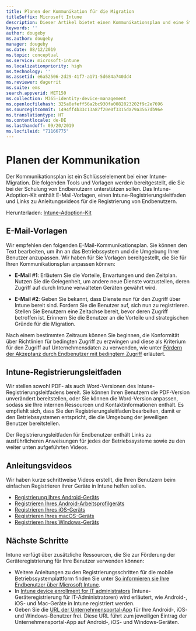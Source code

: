 ```yaml
---
title: Planen der Kommunikation für die Migration
titleSuffix: Microsoft Intune
description: Dieser Artikel bietet einen Kommunikationsplan und eine Strategie für die Migration zu Microsoft Intune.
keywords: ''
author: dougeby
ms.author: dougeby
manager: dougeby
ms.date: 08/12/2019
ms.topic: conceptual
ms.service: microsoft-intune
ms.localizationpriority: high
ms.technology: ''
ms.assetid: e6a52506-2d29-41f7-a171-5d684a740dd4
ms.reviewer: dagerrit
ms.suite: ems
search.appverid: MET150
ms.collection: M365-identity-device-management
ms.openlocfilehash: 325a0efeff56a2bc930fa0082023202f9c2e7696
ms.sourcegitcommit: 1494ff4b33c13a87f20e0f3315da79a3567db96e
ms.translationtype: HT
ms.contentlocale: de-DE
ms.lasthandoff: 09/20/2019
ms.locfileid: "71166775"
---
```

# <a name="plan-communications"></a>Planen der Kommunikation

Der Kommunikationsplan ist ein Schlüsselelement bei einer Intune-Migration. Die folgenden Tools und Vorlagen werden bereitgestellt, die Sie bei der Schulung von Endbenutzern unterstützen sollen. Das Intune-Adoption-Kit enthält E-Mail-Vorlagen, einen Intune-Registrierungsleitfaden und Links zu Anleitungsvideos für die Registrierung von Endbenutzern.  

Herunterladen:  [Intune-Adoption-Kit](https://aka.ms/IntuneAdoptionKit)

## <a name="email-templates"></a>E-Mail-Vorlagen

Wir empfehlen den folgenden E-Mail-Kommunikationsplan. Sie können den Text bearbeiten, um ihn an das Betriebssystem und die Umgebung Ihrer Benutzer anzupassen. Wir haben für Sie Vorlagen bereitgestellt, die Sie für Ihren Kommunikationsplan anpassen können:

- **E-Mail #1**: Erläutern Sie die Vorteile, Erwartungen und den Zeitplan. Nutzen Sie die Gelegenheit, um andere neue Dienste vorzustellen, deren Zugriff auf durch Intune verwalteten Geräten gewährt wird.

- **E-Mail #2**: Geben Sie bekannt, dass Dienste nun für den Zugriff über Intune bereit sind. Fordern Sie die Benutzer auf, sich nun zu registrieren. Stellen Sie Benutzern eine Zeitachse bereit, bevor deren Zugriff betroffen ist. Erinnern Sie die Benutzer an die Vorteile und strategischen Gründe für die Migration.

Nach einem bestimmten Zeitraum können Sie beginnen, die Konformität über Richtlinien für bedingten Zugriff zu erzwingen und diese als Kriterium für den Zugriff auf Unternehmensdaten zu verwenden, wie unter [Fördern der Akzeptanz durch Endbenutzer mit bedingtem Zugriff](migration-guide-drive-adoption.md) erläutert.

## <a name="intune-enrollment-guide"></a>Intune-Registrierungsleitfaden

Wir stellen sowohl PDF- als auch Word-Versionen des Intune-Registrierungsleitfadens bereit. Sie können Ihren Benutzern die PDF-Version unverändert bereitstellen, oder Sie können die Word-Version anpassen, sodass sie Ihre internen Ressourcen und Kontaktinformationen enthält. Es empfiehlt sich, dass Sie den Registrierungsleitfaden bearbeiten, damit er den Betriebssystemen entspricht, die die Umgebung der jeweiligen Benutzer bereitstellen.

Der Registrierungsleitfaden für Endbenutzer enthält Links zu ausführlicheren Anweisungen für jedes der Betriebssysteme sowie zu den weiter unten aufgeführten Videos.

## <a name="instructional-videos"></a>Anleitungsvideos

Wir haben kurze schrittweise Videos erstellt, die Ihren Benutzern beim einfachen Registrieren ihrer Geräte in Intune helfen sollen.

- [Registrierung Ihres Android-Geräts](https://www.youtube.com/watch?v=k0Q_sGLSx6o&t=1s)
- [Registrieren Ihres Android-Arbeitsprofilgeräts](https://www.youtube.com/watch?v=9Dl8HsGk4tI&t=3s)
- [Registrieren Ihres iOS-Geräts](https://www.youtube.com/watch?v=mJyv6YcHi7c)
- [Registrieren Ihres macOS-Geräts](https://www.youtube.com/watch?v=Pa2pfhwq_yk)
- [Registrieren Ihres Windows-Geräts](https://www.youtube.com/watch?v=TKQxEckBHiE)

## <a name="next-steps"></a>Nächste Schritte

Intune verfügt über zusätzliche Ressourcen, die Sie zur Förderung der Geräteregistrierung für Ihre Benutzer verwenden können:

- Weitere Anleitungen zu den Registrierungsschritten für die mobile Betriebssystemplattform finden Sie unter [So informieren sie Ihre Endbenutzer über Microsoft Intune](end-user-educate.md).
- In [Intune device enrollment for IT administrators](device-enrollment.md) (Intune-Geräteregistrierung für IT-Administratoren) wird erläutert, wie Android-, iOS- und Mac-Geräte in Intune registriert werden.
- Geben Sie die [URL der Unternehmensportal-App](http://go.microsoft.com/fwlink/?LinkID=396941) für Ihre Android-, iOS- und Windows-Benutzer frei. Diese URL führt zum jeweiligen Eintrag der Unternehmensportal-App auf Android-, iOS- und Windows-Geräten.
